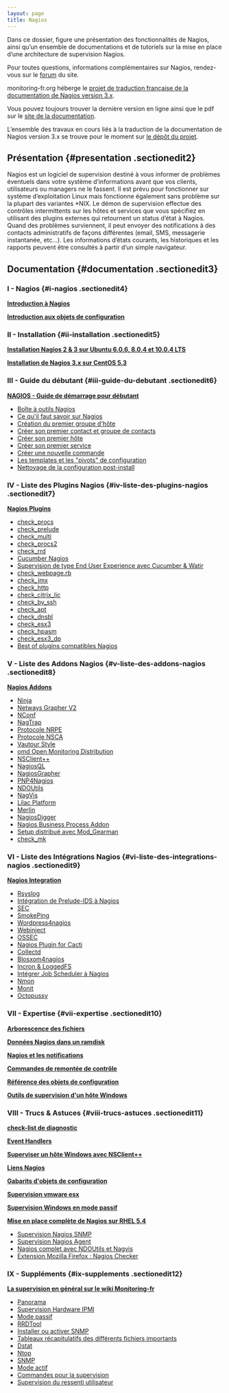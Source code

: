 ```yaml
---
layout: page
title: Nagios 
---
```


Dans ce dossier, figure une présentation des fonctionnalités de Nagios,
ainsi qu’un ensemble de documentations et de tutoriels sur la mise en
place d’une architecture de supervision Nagios.

Pour toutes questions, informations complémentaires sur Nagios,
rendez-vous sur le
[forum](http://forums.monitoring-fr.org/ "http://forums.monitoring-fr.org/")
du site.

monitoring-fr.org héberge le [projet de traduction française de la
documentation de Nagios version
3.x](http://www.monitoring-fr.org/2008/10/doc-fr-roadmap "http://www.monitoring-fr.org/2008/10/doc-fr-roadmap").

Vous pouvez toujours trouver la dernière version en ligne ainsi que le
pdf sur le [site de la
documentation](http://doc.monitoring-fr.org "http://doc.monitoring-fr.org").

L’ensemble des travaux en cours liés à la traduction de la documentation
de Nagios version 3.x se trouve pour le moment sur [le dépôt du
projet](https://github.com/monitoring-fr/Documentation-Nagios-3.x-French "https://github.com/monitoring-fr/Documentation-Nagios-3.x-French").

Présentation {#presentation .sectionedit2}
------------

Nagios est un logiciel de supervision destiné à vous informer de
problèmes éventuels dans votre système d’informations avant que vos
clients, utilisateurs ou managers ne le fassent. Il est prévu pour
fonctionner sur système d’exploitation Linux mais fonctionne également
sans problème sur la plupart des variantes \*NIX. Le démon de
supervision effectue des contrôles intermittents sur les hôtes et
services que vous spécifiez en utilisant des plugins externes qui
retournent un status d’état à Nagios. Quand des problèmes surviennent,
il peut envoyer des notifications à des contacts administratifs de
façons différentes (email, SMS, messagerie instantanée, etc…). Les
informations d’états courants, les historiques et les rapports peuvent
être consultés à partir d’un simple navigateur.

Documentation {#documentation .sectionedit3}
-------------

### I - Nagios {#i-nagios .sectionedit4}

**[Introduction à
Nagios](nagios-introduction.html "nagios:nagios-introduction")**

**[Introduction aux objets de
configuration](configobjects.html "nagios:configobjects")**

### II - Installation {#ii-installation .sectionedit5}

**[Installation Nagios 2 & 3 sur Ubuntu 6.0.6, 8.0.4 et 10.0.4
LTS](ubuntu-install.html "nagios:ubuntu-install")**

**[Installation de Nagios 3.x sur CentOS
5.3](nagios-centos-install.html "nagios:nagios-centos-install")**

### III - Guide du débutant {#iii-guide-du-debutant .sectionedit6}

**[NAGIOS - Guide de démarrage pour
débutant](nagios-debutant/start.html "nagios:nagios-debutant:start")**

-   [Boîte à outils
    Nagios](nagios-debutant/boite-a-outils.html "nagios:nagios-debutant:boite-a-outils")
-   [Ce qu'il faut savoir sur
    Nagios](nagios-debutant/ce-qu-il-faut-savoir.html "nagios:nagios-debutant:ce-qu-il-faut-savoir")
-   [Création du premier groupe
    d'hôte](nagios-debutant/creer-son-premier-hostgroup.html "nagios:nagios-debutant:creer-son-premier-hostgroup")
-   [Créer son premier contact et groupe de
    contacts](nagios-debutant/creer-son-premier-contact.html "nagios:nagios-debutant:creer-son-premier-contact")
-   [Créer son premier
    hôte](nagios-debutant/creer-son-premier-hote.html "nagios:nagios-debutant:creer-son-premier-hote")
-   [Créer son premier
    service](nagios-debutant/creer-son-premier-service.html "nagios:nagios-debutant:creer-son-premier-service")
-   [Créer une nouvelle
    commande](nagios-debutant/creer-sa-premiere-commande.html "nagios:nagios-debutant:creer-sa-premiere-commande")
-   [Les templates et les "pivots" de
    configuration](nagios-debutant/templates-hostgroups-pivots.html "nagios:nagios-debutant:templates-hostgroups-pivots")
-   [Nettoyage de la configuration
    post-install](nagios-debutant/nettoyage-de-la-configuration.html "nagios:nagios-debutant:nettoyage-de-la-configuration")

### IV - Liste des Plugins Nagios {#iv-liste-des-plugins-nagios .sectionedit7}

**[Nagios Plugins](plugins/start.html "nagios:plugins:start")**

-   [check\_procs](plugins/check_procs.html "nagios:plugins:check_procs")
-   [check\_prelude](plugins/check_prelude.html "nagios:plugins:check_prelude")
-   [check\_multi](plugins/check_multi.html "nagios:plugins:check_multi")
-   [check\_procs2](plugins/check_procs2.html "nagios:plugins:check_procs2")
-   [check\_rrd](../plugins/check_rrd.html "nagios:plugins:check_rrd")
-   [Cucumber
    Nagios](plugins/cucumber-nagios.html "nagios:plugins:cucumber-nagios")
-   [Supervision de type End User Experience avec Cucumber &
    Watir](plugins/cucumber-nagios-watir.html "nagios:plugins:cucumber-nagios-watir")
-   [check\_webpage.rb](plugins/check_webpage.rb.html "nagios:plugins:check_webpage.rb")
-   [check\_jmx](plugins/check_jmx.html "nagios:plugins:check_jmx")
-   [check\_http](plugins/check_http.html "nagios:plugins:check_http")
-   [check\_citrix\_lic](plugins/check_citrix_lic.html "nagios:plugins:check_citrix_lic")
-   [check\_by\_ssh](plugins/check_by_ssh.html "nagios:plugins:check_by_ssh")
-   [check\_apt](plugins/check_apt.html "nagios:plugins:check_apt")
-   [check\_dnsbl](plugins/check_dnsbl.html "nagios:plugins:check_dnsbl")
-   [check\_esx3](plugins/check_esx3.html "nagios:plugins:check_esx3")
-   [check\_hpasm](plugins/check_hpasm.html "nagios:plugins:check_hpasm")
-   [check\_esx3\_dp](plugins/check_esx3_dp.html "nagios:plugins:check_esx3_dp")
-   [Best of plugins compatibles
    Nagios](plugins/bestof.html "nagios:plugins:bestof")

### V - Liste des Addons Nagios {#v-liste-des-addons-nagios .sectionedit8}

**[Nagios Addons](addons/start.html "nagios:addons:start")**

-   [Ninja](addons/ninja.html "nagios:addons:ninja")
-   [Netways Grapher
    V2](addons/netways-grapher-v2.html "nagios:addons:netways-grapher-v2")
-   [NConf](addons/nconf.html "nagios:addons:nconf")
-   [NagTrap](../addons/nagtrap.html "nagios:addons:nagtrap")
-   [Protocole NRPE](addons/nrpe.html "nagios:addons:nrpe")
-   [Protocole NSCA](addons/nsca.html "nagios:addons:nsca")
-   [Vautour
    Style](addons/vautour-style.html "nagios:addons:vautour-style")
-   [omd Open Monitoring
    Distribution](addons/omd.html "nagios:addons:omd")
-   [NSClient++](addons/nsclient.html "nagios:addons:nsclient")
-   [NagiosQL](addons/nagiosql.html "nagios:addons:nagiosql")
-   [NagiosGrapher](addons/nagiosgrapher.html "nagios:addons:nagiosgrapher")
-   [PNP4Nagios](addons/pnp/start.html "nagios:addons:pnp:start")
-   [NDOUtils](addons/ndoutils.html "nagios:addons:ndoutils")
-   [NagVis](addons/nagvis/start.html "nagios:addons:nagvis:start")
-   [Lilac
    Platform](addons/lilac-platform.html "nagios:addons:lilac-platform")
-   [Merlin](../addons/merlin.html "nagios:addons:merlin")
-   [NagiosDigger](addons/nagiosdigger.html "nagios:addons:nagiosdigger")
-   [Nagios Business Process
    Addon](addons/nagios-business-process-addons.html "nagios:addons:nagios-business-process-addons")
-   [Setup distribué avec
    Mod\_Gearman](addons/mod_gearman.html "nagios:addons:mod_gearman")
-   [check\_mk](addons/check_mk/start.html "nagios:addons:check_mk:start")

### VI - Liste des Intégrations Nagios {#vi-liste-des-integrations-nagios .sectionedit9}

**[Nagios
Integration](integration/start.html "nagios:integration:start")**

-   [Rsyslog](integration/rsyslog.html "nagios:integration:rsyslog")
-   [Intégration de Prelude-IDS à
    Nagios](integration/prelude.html "nagios:integration:prelude")
-   [SEC](integration/sec.html "nagios:integration:sec")
-   [SmokePing](integration/smokeping.html "nagios:integration:smokeping")
-   [Wordpress4nagios](../integration/wordpress.html "nagios:integration:wordpress")
-   [Webinject](integration/webinject.html "nagios:integration:webinject")
-   [OSSEC](integration/ossec.html "nagios:integration:ossec")
-   [Nagios Plugin for
    Cacti](integration/npc.html "nagios:integration:npc")
-   [Collectd](integration/collectd.html "nagios:integration:collectd")
-   [Blosxom4nagios](../integration/blosxom4nagios.html "nagios:integration:blosxom4nagios")
-   [Incron &
    LoggedFS](integration/incron.html "nagios:integration:incron")
-   [Intégrer Job Scheduler à
    Nagios](integration/jobscheduler.html "nagios:integration:jobscheduler")
-   [Nmon](integration/nmon.html "nagios:integration:nmon")
-   [Monit](integration/monit.html "nagios:integration:monit")
-   [Octopussy](integration/8pussy.html "nagios:integration:8pussy")

### VII - Expertise {#vii-expertise .sectionedit10}

**[Arborescence des
fichiers](installation-layout.html "nagios:installation-layout")**

**[Données Nagios dans un ramdisk](ramdisk.html "nagios:ramdisk")**

**[Nagios et les
notifications](notifications.html "nagios:notifications")**

**[Commandes de remontée de
contrôle](ocsp-ochp.html "nagios:ocsp-ochp")**

**[Référence des objets de
configuration](objects-reference.html "nagios:objects-reference")**

**[Outils de supervision d'un hôte
Windows](windows-client.html "nagios:windows-client")**

### VIII - Trucs & Astuces {#viii-trucs-astuces .sectionedit11}

**[check-list de diagnostic](debug.html "nagios:debug")**

**[Event Handlers](event_handlers.html "nagios:event_handlers")**

**[Superviser un hôte Windows avec
NSClient++](nagios-nsclient-host.html "nagios:nagios-nsclient-host")**

**[Liens Nagios](links.html "nagios:links")**

**[Gabarits d'objets de
configuration](templates.html "nagios:templates")**

**[Supervision vmware esx](vmware_esx.html "nagios:vmware_esx")**

**[Supervision Windows en mode
passif](supervision-windows-passif.html "nagios:supervision-windows-passif")**

**[Mise en place complète de Nagios sur RHEL
5.4](mise-en-place-complete-nagios-sur-rhel-5.4/start.html "nagios:mise-en-place-complete-nagios-sur-rhel-5.4:start")**

-   [Supervision Nagios
    SNMP](mise-en-place-complete-nagios-sur-rhel-5.4/supervision-nagios-snmp.html "nagios:mise-en-place-complete-nagios-sur-rhel-5.4:supervision-nagios-snmp")
-   [Supervision Nagios
    Agent](mise-en-place-complete-nagios-sur-rhel-5.4/supervision-nagios-agent.html "nagios:mise-en-place-complete-nagios-sur-rhel-5.4:supervision-nagios-agent")
-   [Nagios complet avec NDOUtils et
    Nagvis](mise-en-place-complete-nagios-sur-rhel-5.4/nagios-infrastructure-complete.html "nagios:mise-en-place-complete-nagios-sur-rhel-5.4:nagios-infrastructure-complete")
-   [Extension Mozilla Firefox : Nagios
    Checker](mise-en-place-complete-nagios-sur-rhel-5.4/nagios-checker.html "nagios:mise-en-place-complete-nagios-sur-rhel-5.4:nagios-checker")

### IX - Suppléments {#ix-supplements .sectionedit12}

**[La supervision en général sur le wiki
Monitoring-fr](../supervision/start.html "supervision:start")**

-   [Panorama](../supervision/links.html "supervision:links")
-   [Supervision Hardware
    IPMI](../supervision/ipmi.html "supervision:ipmi")
-   [Mode passif](../supervision/passif.html "supervision:passif")
-   [RRDTool](../supervision/rrdtool.html "supervision:rrdtool")
-   [Installer ou activer
    SNMP](../supervision/snmp-install.html "supervision:snmp-install")
-   [Tableaux récapitulatifs des différents fichiers
    importants](../supervision/important-files.html "supervision:important-files")
-   [Dstat](../supervision/dstat.html "supervision:dstat")
-   [Ntop](../supervision/ntop/start.html "supervision:ntop:start")
-   [SNMP](../supervision/snmp.html "supervision:snmp")
-   [Mode actif](../supervision/actif.html "supervision:actif")
-   [Commandes pour la
    supervision](../supervision/commands.html "supervision:commands")
-   [Supervision du ressenti
    utilisateur](../supervision/eue/start.html "supervision:eue:start")